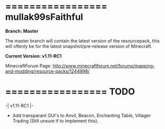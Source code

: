 
=================
mullak99sFaithful
=================

**Branch: Master**

The master branch will contain the latest version of the resourcepack, this will oftenly be for the latest snapshot/pre-release version of Minecraft.

**Current Version: v1.11-RC1**

MinecraftForum Page: http://www.minecraftforum.net/forums/mapping-and-modding/resource-packs/1244998/

=================
TODO
=================

-| v1.11-RC1 |-

- Add transparant GUI's to Anvil, Beacon, Enchanting Table, Villager Trading (Still unsure if to implement this).